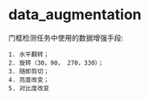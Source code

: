 # data_augmentation
门框检测任务中使用的数据增强手段:

```
1. 水平翻转；
2. 旋转（30，90， 270，330）；
3. 随即剪切；
4. 亮度改变；
5. 对比度改变
```

